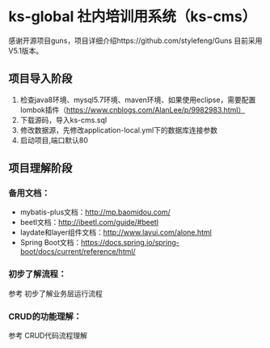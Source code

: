 
# ks-global 社内培训用系统（ks-cms）
感谢开源项目guns，项目详细介绍https://github.com/stylefeng/Guns 目前采用V5.1版本。

## 项目导入阶段
1. 检查java8环境、mysql5.7环境、maven环境、如果使用eclipse，需要配置lombok插件（https://www.cnblogs.com/AlanLee/p/9982983.html）
2. 下载源码，导入ks-cms.sql
3. 修改数据源，先修改application-local.yml下的数据库连接参数
4. 启动项目,端口默认80

## 项目理解阶段

### 备用文档：
* mybatis-plus文档：http://mp.baomidou.com/
* beetl文档：http://ibeetl.com/guide/#beetl
* laydate和layer组件文档：http://www.layui.com/alone.html
* Spring Boot文档：https://docs.spring.io/spring-boot/docs/current/reference/html/

### 初步了解流程：
参考 初步了解业务层运行流程

### CRUD的功能理解：
参考 CRUD代码流程理解







